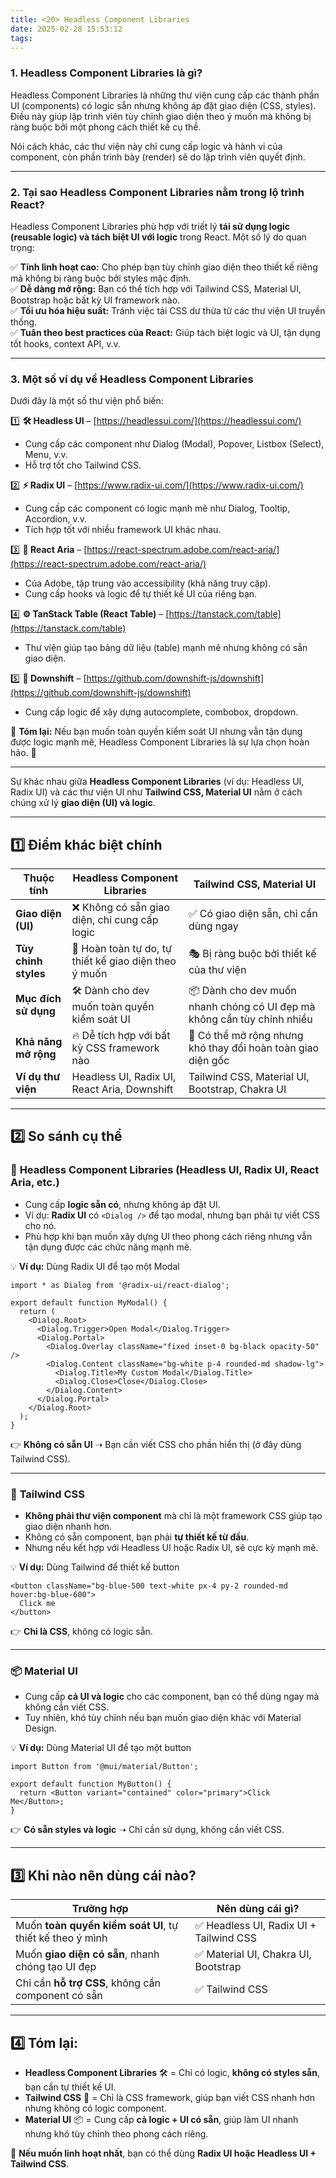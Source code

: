 ```yaml
---
title: <20> Headless Component Libraries
date: 2025-02-28 15:53:12
tags:
---
```

### 1. **Headless Component Libraries là gì?**  
Headless Component Libraries là những thư viện cung cấp các thành phần UI (components) có logic sẵn nhưng không áp đặt giao diện (CSS, styles). Điều này giúp lập trình viên tùy chỉnh giao diện theo ý muốn mà không bị ràng buộc bởi một phong cách thiết kế cụ thể.  

Nói cách khác, các thư viện này chỉ cung cấp logic và hành vi của component, còn phần trình bày (render) sẽ do lập trình viên quyết định.

---

### 2. **Tại sao Headless Component Libraries nằm trong lộ trình React?**  
Headless Component Libraries phù hợp với triết lý **tái sử dụng logic (reusable logic) và tách biệt UI với logic** trong React. Một số lý do quan trọng:  

✅ **Tính linh hoạt cao:** Cho phép bạn tùy chỉnh giao diện theo thiết kế riêng mà không bị ràng buộc bởi styles mặc định.  
✅ **Dễ dàng mở rộng:** Bạn có thể tích hợp với Tailwind CSS, Material UI, Bootstrap hoặc bất kỳ UI framework nào.  
✅ **Tối ưu hóa hiệu suất:** Tránh việc tải CSS dư thừa từ các thư viện UI truyền thống.  
✅ **Tuân theo best practices của React:** Giúp tách biệt logic và UI, tận dụng tốt hooks, context API, v.v.  

---

### 3. **Một số ví dụ về Headless Component Libraries**  
Dưới đây là một số thư viện phổ biến:  

1️⃣ **🛠 Headless UI** – [https://headlessui.com/](https://headlessui.com/)  
   - Cung cấp các component như Dialog (Modal), Popover, Listbox (Select), Menu, v.v.  
   - Hỗ trợ tốt cho Tailwind CSS.  

2️⃣ **⚡ Radix UI** – [https://www.radix-ui.com/](https://www.radix-ui.com/)  
   - Cung cấp các component có logic mạnh mẽ như Dialog, Tooltip, Accordion, v.v.  
   - Tích hợp tốt với nhiều framework UI khác nhau.  

3️⃣ **📜 React Aria** – [https://react-spectrum.adobe.com/react-aria/](https://react-spectrum.adobe.com/react-aria/)  
   - Của Adobe, tập trung vào accessibility (khả năng truy cập).  
   - Cung cấp hooks và logic để tự thiết kế UI của riêng bạn.  

4️⃣ **⚙️ TanStack Table (React Table)** – [https://tanstack.com/table](https://tanstack.com/table)  
   - Thư viện giúp tạo bảng dữ liệu (table) mạnh mẽ nhưng không có sẵn giao diện.  

5️⃣ **🔎 Downshift** – [https://github.com/downshift-js/downshift](https://github.com/downshift-js/downshift)  
   - Cung cấp logic để xây dựng autocomplete, combobox, dropdown.  

📌 **Tóm lại:** Nếu bạn muốn toàn quyền kiểm soát UI nhưng vẫn tận dụng được logic mạnh mẽ, Headless Component Libraries là sự lựa chọn hoàn hảo. 🚀

---
Sự khác nhau giữa **Headless Component Libraries** (ví dụ: Headless UI, Radix UI) và các thư viện UI như **Tailwind CSS, Material UI** nằm ở cách chúng xử lý **giao diện (UI) và logic**.

---

## **1️⃣ Điểm khác biệt chính**  
| Thuộc tính | Headless Component Libraries | Tailwind CSS, Material UI |
|------------|------------------------------|---------------------------|
| **Giao diện (UI)** | ❌ Không có sẵn giao diện, chỉ cung cấp logic | ✅ Có giao diện sẵn, chỉ cần dùng ngay |
| **Tùy chỉnh styles** | 🎨 Hoàn toàn tự do, tự thiết kế giao diện theo ý muốn | 🎭 Bị ràng buộc bởi thiết kế của thư viện |
| **Mục đích sử dụng** | 🛠 Dành cho dev muốn toàn quyền kiểm soát UI | 📦 Dành cho dev muốn nhanh chóng có UI đẹp mà không cần tùy chỉnh nhiều |
| **Khả năng mở rộng** | 🔥 Dễ tích hợp với bất kỳ CSS framework nào | 🔄 Có thể mở rộng nhưng khó thay đổi hoàn toàn giao diện gốc |
| **Ví dụ thư viện** | Headless UI, Radix UI, React Aria, Downshift | Tailwind CSS, Material UI, Bootstrap, Chakra UI |

---

## **2️⃣ So sánh cụ thể**  
### 🚀 **Headless Component Libraries (Headless UI, Radix UI, React Aria, etc.)**  
- Cung cấp **logic sẵn có**, nhưng không áp đặt UI.  
- Ví dụ: **Radix UI** có `<Dialog />` để tạo modal, nhưng bạn phải tự viết CSS cho nó.  
- Phù hợp khi bạn muốn xây dựng UI theo phong cách riêng nhưng vẫn tận dụng được các chức năng mạnh mẽ.  

💡 **Ví dụ:** Dùng Radix UI để tạo một Modal  
```tsx
import * as Dialog from '@radix-ui/react-dialog';

export default function MyModal() {
  return (
    <Dialog.Root>
      <Dialog.Trigger>Open Modal</Dialog.Trigger>
      <Dialog.Portal>
        <Dialog.Overlay className="fixed inset-0 bg-black opacity-50" />
        <Dialog.Content className="bg-white p-4 rounded-md shadow-lg">
          <Dialog.Title>My Custom Modal</Dialog.Title>
          <Dialog.Close>Close</Dialog.Close>
        </Dialog.Content>
      </Dialog.Portal>
    </Dialog.Root>
  );
}
```
👉 **Không có sẵn UI** ➝ Bạn cần viết CSS cho phần hiển thị (ở đây dùng Tailwind CSS).

---

### 🎨 **Tailwind CSS**  
- **Không phải thư viện component** mà chỉ là một framework CSS giúp tạo giao diện nhanh hơn.  
- Không có sẵn component, bạn phải **tự thiết kế từ đầu**.  
- Nhưng nếu kết hợp với Headless UI hoặc Radix UI, sẽ cực kỳ mạnh mẽ.  

💡 **Ví dụ:** Dùng Tailwind để thiết kế button  
```tsx
<button className="bg-blue-500 text-white px-4 py-2 rounded-md hover:bg-blue-600">
  Click me
</button>
```
👉 **Chỉ là CSS**, không có logic sẵn.

---

### 📦 **Material UI**  
- Cung cấp **cả UI và logic** cho các component, bạn có thể dùng ngay mà không cần viết CSS.  
- Tuy nhiên, khó tùy chỉnh nếu bạn muốn giao diện khác với Material Design.  

💡 **Ví dụ:** Dùng Material UI để tạo một button  
```tsx
import Button from '@mui/material/Button';

export default function MyButton() {
  return <Button variant="contained" color="primary">Click Me</Button>;
}
```
👉 **Có sẵn styles và logic** ➝ Chỉ cần sử dụng, không cần viết CSS.

---

## **3️⃣ Khi nào nên dùng cái nào?**  
| Trường hợp | Nên dùng cái gì? |
|------------|----------------|
| Muốn **toàn quyền kiểm soát UI**, tự thiết kế theo ý mình | ✅ Headless UI, Radix UI + Tailwind CSS |
| Muốn **giao diện có sẵn**, nhanh chóng tạo UI đẹp | ✅ Material UI, Chakra UI, Bootstrap |
| Chỉ cần **hỗ trợ CSS**, không cần component có sẵn | ✅ Tailwind CSS |

---

## **4️⃣ Tóm lại:**  
- **Headless Component Libraries** 🛠 = Chỉ có logic, **không có styles sẵn**, bạn cần tự thiết kế UI.  
- **Tailwind CSS** 🎨 = Chỉ là CSS framework, giúp bạn viết CSS nhanh hơn nhưng không có logic component.  
- **Material UI** 📦 = Cung cấp **cả logic + UI có sẵn**, giúp làm UI nhanh nhưng khó tùy chỉnh theo phong cách riêng.  

🚀 **Nếu muốn linh hoạt nhất**, bạn có thể dùng **Radix UI hoặc Headless UI + Tailwind CSS**.
